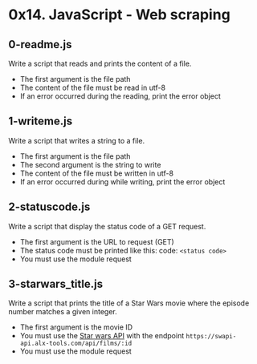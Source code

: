 # 0x14. JavaScript - Web scraping

## 0-readme.js
Write a script that reads and prints the content of a file.
- The first argument is the file path
- The content of the file must be read in utf-8
- If an error occurred during the reading, print the error object

## 1-writeme.js
Write a script that writes a string to a file.
- The first argument is the file path
- The second argument is the string to write
- The content of the file must be written in utf-8
- If an error occurred during while writing, print the error object

## 2-statuscode.js
Write a script that display the status code of a GET request.
- The first argument is the URL to request (GET)
- The status code must be printed like this: code: `<status code>`
- You must use the module request

## 3-starwars_title.js
Write a script that prints the title of a Star Wars movie where the episode number matches a given integer.
- The first argument is the movie ID
- You must use the [Star wars API](https://swapi-api.alx-tools.com/) with the endpoint `https://swapi-api.alx-tools.com/api/films/:id`
- You must use the module request
